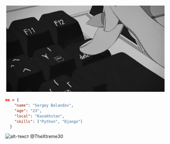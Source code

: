 <p align="center">
  <img src="https://github.com/TheXtreme30/TheXtreme30/blob/main/gif.gif" />
</p> 

```json
me = {
    "name": "Sergey Balandov",
    "age": "23",
    "local": "Kazakhstan",
    "skills": ["Python", "Django"]
  }
```
![alt-текст][logo] @TheXtreme30

[logo]: https://ru.wikipedia.org/wiki/Файл:Telegram_logo.svg "telegramm"